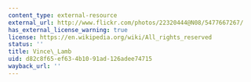 ```yaml
---
content_type: external-resource
external_url: http://www.flickr.com/photos/22320444@N08/5477667267/
has_external_license_warning: true
license: https://en.wikipedia.org/wiki/All_rights_reserved
status: ''
title: Vince\_Lamb
uid: d82c8f65-ef63-4b10-91ad-126adee74715
wayback_url: ''
---
```

